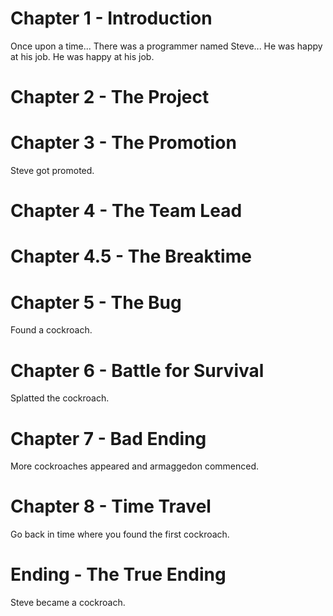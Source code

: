 # Chapter 1 - Introduction
Once upon a time...
There was a programmer named Steve...
He was happy at his job.
He was happy at his job.
# Chapter 2 - The Project
# Chapter 3 - The Promotion
Steve got promoted.
# Chapter 4 - The Team Lead
# Chapter 4.5 - The Breaktime
# Chapter 5 - The Bug
Found a cockroach.
# Chapter 6 - Battle for Survival
Splatted the cockroach.
# Chapter 7 - Bad Ending
More cockroaches appeared and armaggedon commenced.
# Chapter 8 - Time Travel
Go back in time where you found the first cockroach.
# Ending - The True Ending
Steve became a cockroach.
